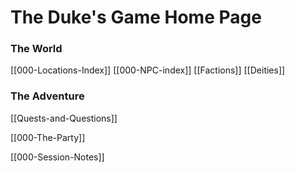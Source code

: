 # The Duke's Game Home Page

### The World
[[000-Locations-Index]]
[[000-NPC-index]]
[[Factions]]
[[Deities]]

### The Adventure
[[Quests-and-Questions]]

[[000-The-Party]]

[[000-Session-Notes]]
